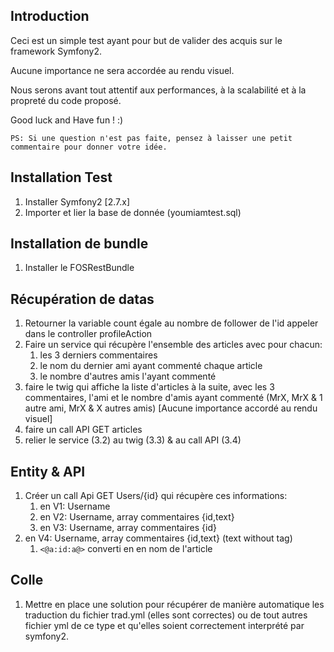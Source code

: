 ## Introduction
Ceci est un simple test ayant pour but de valider des acquis sur le framework Symfony2.

Aucune importance ne sera accordée au rendu visuel.

Nous serons avant tout attentif aux performances, à la scalabilité et à la propreté du code proposé.


Good luck and Have fun ! :)

`PS: Si une question n'est pas faite, pensez à laisser une petit commentaire pour donner votre idée. `

## Installation Test
1. Installer Symfony2 [2.7.x]
2. Importer et lier la base de donnée (youmiamtest.sql)
## Installation de bundle
1. Installer le FOSRestBundle
## Récupération de datas
1. Retourner la variable count égale au nombre de follower de l'id appeler dans le controller profileAction
2. Faire un service qui récupère l'ensemble des articles avec pour chacun: 
   1. les 3 derniers commentaires
   2. le nom du dernier ami ayant commenté chaque article
   3. le nombre d'autres amis l'ayant commenté
3. faire le twig qui affiche la liste d'articles à la suite, avec les 3 commentaires, l'ami et le nombre d'amis ayant commenté (MrX, MrX & 1 autre ami, MrX & X autres amis) [Aucune importance accordé au rendu visuel]
4. faire un call API GET articles
5. relier le service (3.2) au twig (3.3) & au call API (3.4)
## Entity & API
1. Créer un call Api GET Users/{id} qui récupère ces informations:
   1. en V1: Username
   2. en V2: Username, array commentaires {id,text}
   3. en V3: Username, array commentaires {id}
4. en V4: Username, array commentaires {id,text} (text without tag)
   1. `<@a:id:a@>` converti en en nom de l'article
## Colle
1. Mettre en place une solution pour récupérer de manière automatique les traduction du fichier trad.yml (elles sont correctes) ou de tout autres fichier yml de ce type et qu'elles soient correctement interprété par symfony2.
